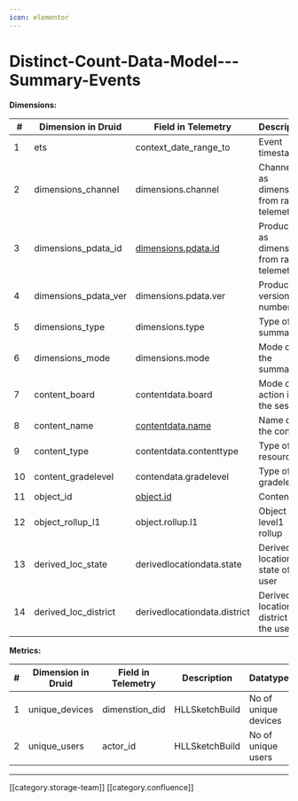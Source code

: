 ```yaml
---
icon: elementor
---
```


# Distinct-Count-Data-Model---Summary-Events

**Dimensions:**

| #  | Dimension in Druid     | Field in Telemetry                                | Description                                 | Datatype |
| -- | ---------------------- | ------------------------------------------------- | ------------------------------------------- | -------- |
| 1  | ets                    | context\_date\_range\_to                          | Event timestamp                             | Long     |
| 2  | dimensions\_channel    | dimensions.channel                                | Channel Id as dimension from raw telemetry  | String   |
| 3  | dimensions\_pdata\_id  | [dimensions.pdata.id](http://dimensions.pdata.id) | Producer Id as dimension from raw telemetry | String   |
| 4  | dimensions\_pdata\_ver | dimensions.pdata.ver                              | Producer version number                     | String   |
| 5  | dimensions\_type       | dimensions.type                                   | Type of summary                             | String   |
| 6  | dimensions\_mode       | dimensions.mode                                   | Mode of the summary                         | String   |
| 7  | content\_board         | contentdata.board                                 | Mode of action in the session               | String   |
| 8  | content\_name          | [contentdata.name](http://contentdata.name)       | Name of the content                         | String   |
| 9  | content\_type          | contentdata.contenttype                           | Type of the resource                        | String   |
| 10 | content\_gradelevel    | contendata.gradelevel                             | Type of gradelevel                          | String   |
| 11 | object\_id             | [object.id](http://object.id)                     | Content Id                                  | String   |
| 12 | object\_rollup\_l1     | object.rollup.l1                                  | Object level1 rollup                        | String   |
| 13 | derived\_loc\_state    | derivedlocationdata.state                         | Derived location state of the user          | String   |
| 14 | derived\_loc\_district | derivedlocationdata.district                      | Derived location district of the user       | String   |

**Metrics:**

| # | Dimension in Druid | Field in Telemetry | Description    | Datatype             |
| - | ------------------ | ------------------ | -------------- | -------------------- |
| 1 | unique\_devices    | dimenstion\_did    | HLLSketchBuild | No of unique devices |
| 2 | unique\_users      | actor\_id          | HLLSketchBuild | No of unique users   |

***

\[\[category.storage-team]] \[\[category.confluence]]
